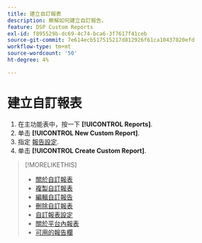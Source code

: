```yaml
---
title: 建立自訂報表
description: 瞭解如何建立自訂報告。
feature: DSP Custom Reports
exl-id: f895529b-dc69-4c74-bca6-3f7617f41ceb
source-git-commit: 7e614ecb517515217d812926f61ca10437820efd
workflow-type: tm+mt
source-wordcount: '50'
ht-degree: 4%

---
```


# 建立自訂報表

1. 在主功能表中，按一下 **[!UICONTROL Reports]**.
1. 单击 **[!UICONTROL New Custom Report]**.
1. 指定 [報告設定](/help/dsp/reports/report-settings.md).
1. 单击 **[!UICONTROL Create Custom Report]**.

>[!MORELIKETHIS]
>
>* [關於自訂報表](/help/dsp/reports/report-about.md)
>* [複製自訂報表](/help/dsp/reports/report-copy.md)
>* [編輯自訂報告](/help/dsp/reports/report-edit.md)
>* [刪除自訂報表](/help/dsp/reports/report-delete.md)
>* [自訂報表設定](/help/dsp/reports/report-settings.md)
>* [關於平台內報表](/help/dsp/campaign-management/reports/campaign-reports-about.md)
>* [可用的報告欄](/help/dsp/reports/report-columns.md)

